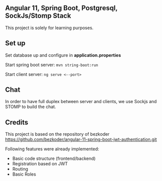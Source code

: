 ## Angular 11, Spring Boot, Postgresql, SockJs/Stomp Stack

This project is solely for learning purposes.

## Set up

Set database up and configure in **application.properties**

Start spring boot server: ```mvn string-boot:run```

Start client server: ```ng serve <--port>```

## Chat

In order to have full duplex between server and clients, we use Sockjs and STOMP to build the chat.

## Credits

This project is based on the repository of
bezkoder https://github.com/bezkoder/angular-11-spring-boot-jwt-authentication.git

Following features were already implemented:

* Basic code structure (frontend/backend)
* Registration based on JWT
* Routing
* Basic Roles
